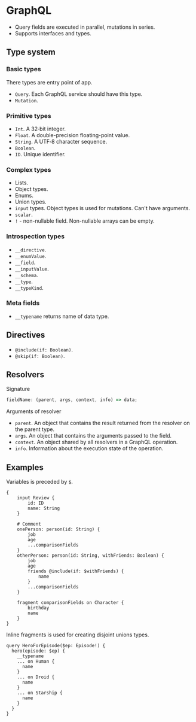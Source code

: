 # GraphQL

-   Query fields are executed in parallel, mutations in series.
-   Supports interfaces and types.

## Type system

### Basic types

There types are entry point of app.

-   `Query`. Each GraphQL service should have this type.
-   `Mutation`.

### Primitive types

-   `Int`. A 32‐bit integer.
-   `Float`. A double-precision floating-point value.
-   `String`. A UTF‐8 character sequence.
-   `Boolean`.
-   `ID`. Unique identifier.

### Complex types

-   Lists.
-   Object types.
-   Enums.
-   Union types.
-   `input` types. Object types is used for mutations. Can't have arguments.
-   `scalar`.
-   `!` - non-nullable field. Non-nullable arrays can be empty.

### Introspection types

-   `__directive`.
-   `__enumValue`.
-   `__field`.
-   `__inputValue`.
-   `__schema`.
-   `__type`.
-   `__typeKind`.

### Meta fields

-   `__typename` returns name of data type.

## Directives

-   `@include(if: Boolean)`.
-   `@skip(if: Boolean)`.

## Resolvers

Signature

```js
fieldName: (parent, args, context, info) => data;
```

Arguments of resolver

-   `parent`. An object that contains the result returned from the resolver on the parent type.
-   `args`. An object that contains the arguments passed to the field.
-   `context`. An object shared by all resolvers in a GraphQL operation.
-   `info`. Information about the execution state of the operation.

## Examples

Variables is preceded by `$`.

```
{
    input Review {
        id: ID
        name: String
    }

    # Comment
    onePerson: person(id: String) {
        job
        age
        ...comparisonFields
    }
    otherPerson: person(id: String, withFriends: Boolean) {
        job
        age
        friends @include(if: $withFriends) {
            name
        }
        ...comparisonFields
    }

    fragment comparisonFields on Character {
        birthday
        name
    }
}
```

Inline fragments is used for creating disjoint unions types.

```
query HeroForEpisode($ep: Episode!) {
  hero(episode: $ep) {
    __typename
    ... on Human {
      name
    }
    ... on Droid {
      name
    }
    ... on Starship {
      name
    }
  }
}
```
